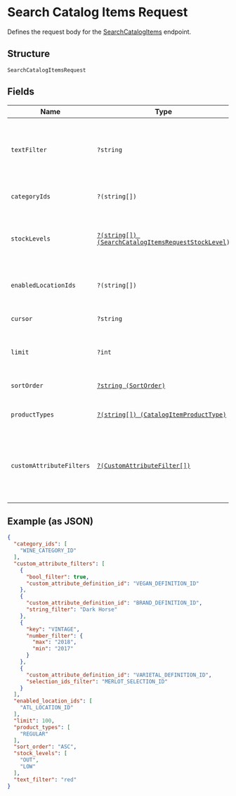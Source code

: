 
# Search Catalog Items Request

Defines the request body for the [SearchCatalogItems](/doc/apis/catalog.md#search-catalog-items) endpoint.

## Structure

`SearchCatalogItemsRequest`

## Fields

| Name | Type | Tags | Description | Getter | Setter |
|  --- | --- | --- | --- | --- | --- |
| `textFilter` | `?string` | Optional | The text filter expression to return items or item variations containing specified text in<br>the `name`, `description`, or `abbreviation` attribute value of an item, or in<br>the `name`, `sku`, or `upc` attribute value of an item variation. | getTextFilter(): ?string | setTextFilter(?string textFilter): void |
| `categoryIds` | `?(string[])` | Optional | The category id query expression to return items containing the specified category IDs. | getCategoryIds(): ?array | setCategoryIds(?array categoryIds): void |
| `stockLevels` | [`?(string[]) (SearchCatalogItemsRequestStockLevel)`](/doc/models/search-catalog-items-request-stock-level.md) | Optional | The stock-level query expression to return item variations with the specified stock levels.<br>See [SearchCatalogItemsRequestStockLevel](#type-searchcatalogitemsrequeststocklevel) for possible values | getStockLevels(): ?array | setStockLevels(?array stockLevels): void |
| `enabledLocationIds` | `?(string[])` | Optional | The enabled-location query expression to return items and item variations having specified enabled locations. | getEnabledLocationIds(): ?array | setEnabledLocationIds(?array enabledLocationIds): void |
| `cursor` | `?string` | Optional | The pagination token, returned in the previous response, used to fetch the next batch of pending results. | getCursor(): ?string | setCursor(?string cursor): void |
| `limit` | `?int` | Optional | The maximum number of results to return per page. The default value is 100.<br>**Constraints**: `<= 100` | getLimit(): ?int | setLimit(?int limit): void |
| `sortOrder` | [`?string (SortOrder)`](/doc/models/sort-order.md) | Optional | The order (e.g., chronological or alphabetical) in which results from a request are returned. | getSortOrder(): ?string | setSortOrder(?string sortOrder): void |
| `productTypes` | [`?(string[]) (CatalogItemProductType)`](/doc/models/catalog-item-product-type.md) | Optional | The product types query expression to return items or item variations having the specified product types. | getProductTypes(): ?array | setProductTypes(?array productTypes): void |
| `customAttributeFilters` | [`?(CustomAttributeFilter[])`](/doc/models/custom-attribute-filter.md) | Optional | The customer-attribute filter to return items or item variations matching the specified<br>custom attribute expressions. A maximum number of 10 custom attribute expressions are supported in<br>a single call to the [SearchCatalogItems](/doc/apis/catalog.md#search-catalog-items) endpoint. | getCustomAttributeFilters(): ?array | setCustomAttributeFilters(?array customAttributeFilters): void |

## Example (as JSON)

```json
{
  "category_ids": [
    "WINE_CATEGORY_ID"
  ],
  "custom_attribute_filters": [
    {
      "bool_filter": true,
      "custom_attribute_definition_id": "VEGAN_DEFINITION_ID"
    },
    {
      "custom_attribute_definition_id": "BRAND_DEFINITION_ID",
      "string_filter": "Dark Horse"
    },
    {
      "key": "VINTAGE",
      "number_filter": {
        "max": "2018",
        "min": "2017"
      }
    },
    {
      "custom_attribute_definition_id": "VARIETAL_DEFINITION_ID",
      "selection_ids_filter": "MERLOT_SELECTION_ID"
    }
  ],
  "enabled_location_ids": [
    "ATL_LOCATION_ID"
  ],
  "limit": 100,
  "product_types": [
    "REGULAR"
  ],
  "sort_order": "ASC",
  "stock_levels": [
    "OUT",
    "LOW"
  ],
  "text_filter": "red"
}
```

